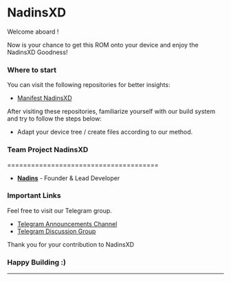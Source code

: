 NadinsXD
=====================

Welcome aboard ! 

Now is your chance to get this ROM onto your device and enjoy the NadinsXD Goodness!

### Where to start

You can visit the following repositories for better insights:

- [Manifest NadinsXD](https://github.com/NadinsXD/manifest)

After visiting these repositories, familiarize yourself with our build system and try to follow the steps below:

- Adapt your device tree / create files according to our method.

### Team Project NadinsXD
 ======================================

 * [**Nadins**](https://t.me/NadinAlissa) - Founder & Lead Developer

### Important Links

Feel free to visit our Telegram group.

- [Telegram Announcements Channel](https://t.me/nadinsylaa)
- [Telegram Discussion Group](https://t.me/NadinSupport)

Thank you for your contribution to NadinsXD

### Happy Building :)
---------------------------------------------------------------------------------------
